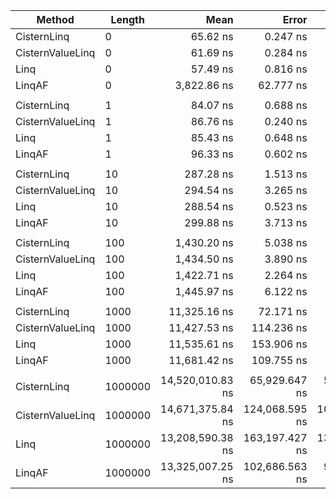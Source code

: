 ﻿|           Method |  Length |             Mean |          Error |         StdDev | Ratio | RatioSD |    Gen 0 |    Gen 1 |    Gen 2 |  Allocated |
|----------------- |-------- |-----------------:|---------------:|---------------:|------:|--------:|---------:|---------:|---------:|-----------:|
|      CisternLinq |       0 |         65.62 ns |       0.247 ns |       0.193 ns |  1.14 |    0.02 |   0.0191 |        - |        - |       80 B |
| CisternValueLinq |       0 |         61.69 ns |       0.284 ns |       0.222 ns |  1.08 |    0.01 |   0.0191 |        - |        - |       80 B |
|             Linq |       0 |         57.49 ns |       0.816 ns |       0.763 ns |  1.00 |    0.00 |   0.0191 |        - |        - |       80 B |
|           LinqAF |       0 |      3,822.86 ns |      62.777 ns |     103.144 ns | 67.04 |    2.32 |        - |        - |        - |       80 B |
|                  |         |                  |                |                |       |         |          |          |          |            |
|      CisternLinq |       1 |         84.07 ns |       0.688 ns |       0.610 ns |  0.98 |    0.01 |   0.0324 |        - |        - |      136 B |
| CisternValueLinq |       1 |         86.76 ns |       0.240 ns |       0.201 ns |  1.01 |    0.01 |   0.0324 |        - |        - |      136 B |
|             Linq |       1 |         85.43 ns |       0.648 ns |       0.606 ns |  1.00 |    0.00 |   0.0324 |        - |        - |      136 B |
|           LinqAF |       1 |         96.33 ns |       0.602 ns |       0.534 ns |  1.13 |    0.01 |   0.0324 |        - |        - |      136 B |
|                  |         |                  |                |                |       |         |          |          |          |            |
|      CisternLinq |      10 |        287.28 ns |       1.513 ns |       1.415 ns |  1.00 |    0.01 |   0.0896 |        - |        - |      376 B |
| CisternValueLinq |      10 |        294.54 ns |       3.265 ns |       2.894 ns |  1.02 |    0.01 |   0.0896 |        - |        - |      376 B |
|             Linq |      10 |        288.54 ns |       0.523 ns |       0.464 ns |  1.00 |    0.00 |   0.0896 |        - |        - |      376 B |
|           LinqAF |      10 |        299.88 ns |       3.713 ns |       3.473 ns |  1.04 |    0.01 |   0.0896 |        - |        - |      376 B |
|                  |         |                  |                |                |       |         |          |          |          |            |
|      CisternLinq |     100 |      1,430.20 ns |       5.038 ns |       4.712 ns |  1.01 |    0.00 |   0.5341 |        - |        - |     2240 B |
| CisternValueLinq |     100 |      1,434.50 ns |       3.890 ns |       3.448 ns |  1.01 |    0.00 |   0.5341 |        - |        - |     2240 B |
|             Linq |     100 |      1,422.71 ns |       2.264 ns |       2.007 ns |  1.00 |    0.00 |   0.5341 |        - |        - |     2240 B |
|           LinqAF |     100 |      1,445.97 ns |       6.122 ns |       5.726 ns |  1.02 |    0.00 |   0.5341 |        - |        - |     2240 B |
|                  |         |                  |                |                |       |         |          |          |          |            |
|      CisternLinq |    1000 |     11,325.16 ns |      72.171 ns |      63.978 ns |  0.98 |    0.01 |   3.9673 |        - |        - |    16648 B |
| CisternValueLinq |    1000 |     11,427.53 ns |     114.236 ns |     106.857 ns |  0.99 |    0.02 |   3.9673 |        - |        - |    16648 B |
|             Linq |    1000 |     11,535.61 ns |     153.906 ns |     143.964 ns |  1.00 |    0.00 |   3.9673 |        - |        - |    16648 B |
|           LinqAF |    1000 |     11,681.42 ns |     109.755 ns |      91.650 ns |  1.02 |    0.01 |   3.9673 |        - |        - |    16648 B |
|                  |         |                  |                |                |       |         |          |          |          |            |
|      CisternLinq | 1000000 | 14,520,010.83 ns |  65,929.647 ns |  58,444.914 ns |  1.10 |    0.01 | 531.2500 | 500.0000 | 500.0000 | 16777828 B |
| CisternValueLinq | 1000000 | 14,671,375.84 ns | 124,068.595 ns | 103,602.896 ns |  1.11 |    0.01 | 531.2500 | 500.0000 | 500.0000 | 16777704 B |
|             Linq | 1000000 | 13,208,590.38 ns | 163,197.427 ns | 136,277.243 ns |  1.00 |    0.00 | 531.2500 | 500.0000 | 500.0000 | 16777828 B |
|           LinqAF | 1000000 | 13,325,007.25 ns | 102,686.563 ns |  91,028.963 ns |  1.01 |    0.02 | 531.2500 | 500.0000 | 500.0000 | 16777828 B |